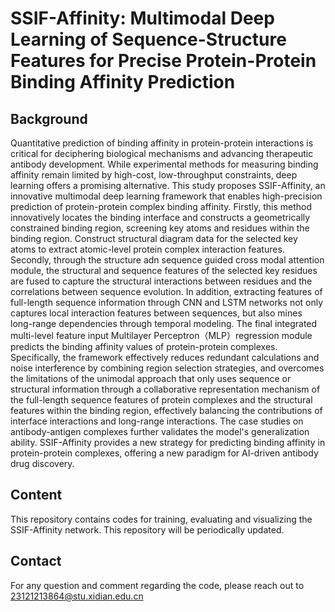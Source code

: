 # SSIF-Affinity: Multimodal Deep Learning of Sequence-Structure Features for Precise Protein-Protein Binding Affinity Prediction

## Background

Quantitative prediction of binding affinity in protein-protein interactions is critical for deciphering biological mechanisms and advancing therapeutic antibody development. While experimental methods for measuring binding affinity remain limited by high-cost, low-throughput constraints, deep learning offers a promising alternative. This study proposes SSIF-Affinity, an innovative multimodal deep learning framework that enables high-precision prediction of protein-protein complex binding affinity. Firstly, this method innovatively locates the binding interface and constructs a geometrically constrained binding region, screening key atoms and residues within the binding region. Construct structural diagram data for the selected key atoms to extract atomic-level protein complex interaction features. Secondly, through the structure adn sequence guided cross modal attention module, the structural and sequence features of the selected key residues are fused to capture the structural interactions between residues and the correlations between sequence evolution. In addition, extracting features of full-length sequence information through CNN and LSTM networks not only captures local interaction features between sequences, but also mines long-range dependencies through temporal modeling. The final integrated multi-level feature input Multilayer Perceptron（MLP）regression module predicts the binding affinity values of protein-protein complexes. Specifically, the framework effectively reduces redundant calculations and noise interference by combining region selection strategies, and overcomes the limitations of the unimodal approach that only uses sequence or structural information through a collaborative representation mechanism of the full-length sequence features of protein complexes and the structural features within the binding region, effectively balancing the contributions of interface interactions and long-range interactions. The case studies on antibody-antigen complexes further validates the model's generalization ability. SSIF-Affinity provides a new strategy for predicting binding affinity in protein-protein complexes, offering a new paradigm for AI-driven antibody drug discovery. 

## Content
This repository contains codes for training, evaluating and visualizing the SSIF-Affinity network. 
This repository will be periodically updated.

## Contact
For any question and comment regarding the code, please reach out to
23121213864@stu.xidian.edu.cn
